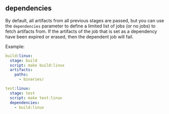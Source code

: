 ## dependencies

By default, all artifacts from all previous stages are passed, but you can use the `dependencies` parameter to define a limited list of jobs (or no jobs) to fetch artifacts from.
If the artifacts of the job that is set as a dependency have been expired or erased, then the dependent job will fail.

Example:
```yaml
build:linux:
  stage: build
  script: make build:linux
  artifacts:
    paths:
      - binaries/

test:linux:
  stage: test
  script: make test:linux
  dependencies:
    - build:linux
```
